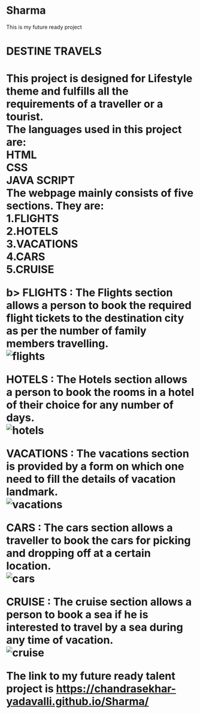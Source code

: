 # Sharma
This is my future ready project
<h1>DESTINE TRAVELS<h1>
This project is designed for Lifestyle theme and fulfills all the requirements of a traveller or a tourist. <br>
The languages used in this project are: <br>
HTML <br>
CSS <br>
JAVA SCRIPT <br>
The webpage mainly consists of five sections. They are: <br>
1.FLIGHTS <br>
2.HOTELS <br>
3.VACATIONS <br>
4.CARS <br>
5.CRUISE <br>

b> FLIGHTS : </b> The Flights section allows a person to book the required flight tickets to the destination city as per the number of family members travelling. <br>
![flights](https://user-images.githubusercontent.com/105058237/185617523-1a1ff89d-5c25-4aee-8ce5-f15048fda9fe.jpg)


</b> HOTELS : </b> The Hotels section allows a person to book the rooms in a hotel of their choice for any number of days. <br>
![hotels](https://user-images.githubusercontent.com/105058237/185617541-6234e372-8eee-4ded-b9a0-6b290f1dc3cb.jpg)

</b> VACATIONS : </b> The vacations section is provided by a form on which one need to fill the details of vacation landmark. <br>
![vacations](https://user-images.githubusercontent.com/105058237/185617617-0afb0a21-3401-4810-8717-ad2668f20580.jpg)


</b> CARS : </b> The cars section allows a traveller to book the cars for picking and dropping off at a certain location. <br>
![cars](https://user-images.githubusercontent.com/105058237/185617659-357c5b21-3ff2-452f-98c3-63154bcb9064.jpg)


</b> CRUISE : </b> The cruise section allows a person to book a sea if he is interested to travel by a sea during any time of vacation. <br>
![cruise](https://user-images.githubusercontent.com/105058237/185617680-d5a68291-8b62-45c1-9fee-8f17781689fc.jpg)

The link to my future ready talent project is https://chandrasekhar-yadavalli.github.io/Sharma/
